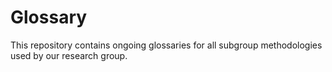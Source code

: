 # Glossary
This repository contains ongoing glossaries for all subgroup methodologies used by our research group. 
